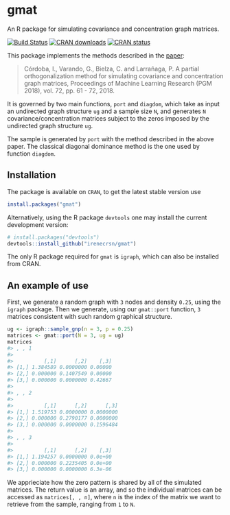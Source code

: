 <!-- README.md is generated from README.Rmd. Please edit that file -->
gmat
====

An R package for simulating covariance and concentration graph matrices.

[![Build Status](https://travis-ci.org/irenecrsn/gmat.svg?branch=master)](https://travis-ci.org/irenecrsn/gmat) [![CRAN downloads](http://cranlogs.r-pkg.org/badges/grand-total/gmat)](http://cran.r-project.org/package=gmat) [![CRAN status](http://www.r-pkg.org/badges/version/gmat)](http://cran.r-project.org/package=gmat)

This package implements the methods described in the [paper](http://proceedings.mlr.press/v72/cordoba18a.html):

> Córdoba, I., Varando, G., Bielza, C. and Larrañaga, P. A partial orthogonalization method for simulating covariance and concentration graph matrices, Proceedings of Machine Learning Research (PGM 2018), vol. 72, pp. 61 - 72, 2018.

It is governed by two main functions, `port` and `diagdom`, which take as input an undirected graph structure `ug` and a sample size `N`, and generates `N` covariance/concentration matrices subject to the zeros imposed by the undirected graph structure `ug`.

The sample is generated by `port` with the method described in the above paper. The classical diagonal dominance method is the one used by function `diagdom`.

Installation
------------

The package is available on `CRAN`, to get the latest stable version use

``` r
install.packages("gmat")
```

Alternatively, using the R package `devtools` one may install the current development version:

``` r
# install.packages("devtools")
devtools::install_github("irenecrsn/gmat")
```

The only R package required for `gmat` is `igraph`, which can also be installed from CRAN.

An example of use
-----------------

First, we generate a random graph with `3` nodes and density `0.25`, using the `igraph` package. Then we generate, using our `gmat::port` function, `3` matrices consistent with such random graphical structure.

``` r
ug <- igraph::sample_gnp(n = 3, p = 0.25)
matrices <- gmat::port(N = 3, ug = ug)
matrices
#> , , 1
#> 
#>          [,1]      [,2]    [,3]
#> [1,] 1.384589 0.0000000 0.00000
#> [2,] 0.000000 0.1407549 0.00000
#> [3,] 0.000000 0.0000000 0.42667
#> 
#> , , 2
#> 
#>          [,1]      [,2]      [,3]
#> [1,] 1.519753 0.0000000 0.0000000
#> [2,] 0.000000 0.2790177 0.0000000
#> [3,] 0.000000 0.0000000 0.1596484
#> 
#> , , 3
#> 
#>          [,1]      [,2]    [,3]
#> [1,] 1.194257 0.0000000 0.0e+00
#> [2,] 0.000000 0.2235405 0.0e+00
#> [3,] 0.000000 0.0000000 6.3e-06
```

We apprieciate how the zero pattern is shared by all of the simulated matrices. The return value is an array, and so the individual matrices can be accessed as `matrices[, , n]`, where `n` is the index of the matrix we want to retrieve from the sample, ranging from `1` to `N`.
